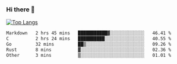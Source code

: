 ### Hi there 👋

<!--
**3Xpl0it3r/3Xpl0it3r** is a ✨ _special_ ✨ repository because its `README.md` (this file) appears on your GitHub profile.

Here are some ideas to get you started:

- 🔭 I’m currently working on ...
- 🌱 I’m currently learning ...
- 👯 I’m looking to collaborate on ...
- 🤔 I’m looking for help with ...
- 💬 Ask me about ...
- 📫 How to reach me: ...
- 😄 Pronouns: ...
- ⚡ Fun fact: ...
-->


[![Top Langs](https://github-readme-stats.vercel.app/api/top-langs/?username=3Xpl0it3r&layout=compact)](https://github.com/3Xpl0it3r/3Xpl0it3r)

<!--START_SECTION:waka-->

```txt
Markdown   2 hrs 45 mins   ███████████▓░░░░░░░░░░░░░   46.41 %
C          2 hrs 24 mins   ██████████░░░░░░░░░░░░░░░   40.55 %
Go         32 mins         ██▒░░░░░░░░░░░░░░░░░░░░░░   09.26 %
Rust       8 mins          ▓░░░░░░░░░░░░░░░░░░░░░░░░   02.36 %
Other      3 mins          ▒░░░░░░░░░░░░░░░░░░░░░░░░   01.01 %
```

<!--END_SECTION:waka-->
